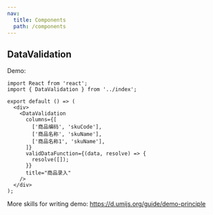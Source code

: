 ```yaml
---
nav:
  title: Components
  path: /components
---
```


## DataValidation

Demo:

```tsx
import React from 'react';
import { DataValidation } from '../index';

export default () => (
  <div>
    <DataValidation
      columns={[
        ['商品编码', 'skuCode'],
        ['商品名称', 'skuName'],
        ['商品名称1', 'skuName'],
      ]}
      validDataFunction={(data, resolve) => {
        resolve([]);
      }}
      title="商品录入"
    />
  </div>
);
```

More skills for writing demo: https://d.umijs.org/guide/demo-principle
